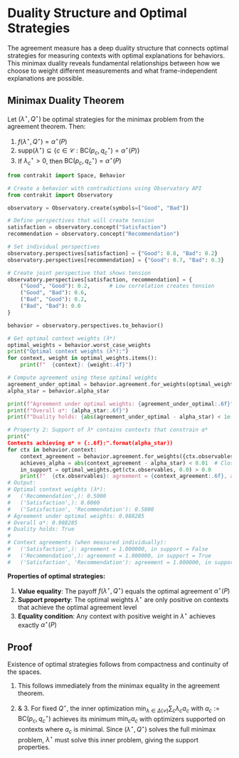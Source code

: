 # Duality Structure and Optimal Strategies

The agreement measure has a deep duality structure that connects optimal strategies for measuring contexts with optimal explanations for behaviors. This minimax duality reveals fundamental relationships between how we choose to weight different measurements and what frame-independent explanations are possible.

## Minimax Duality Theorem

Let $(\lambda^\star, Q^\star)$ be optimal strategies for the minimax problem from the agreement theorem. Then:

1. $f(\lambda^\star, Q^\star) = \alpha^\star(P)$
2. $\text{supp}(\lambda^\star) \subseteq \{c \in \mathcal{C} : \text{BC}(p_c, q_c^\star) = \alpha^\star(P)\}$
3. If $\lambda^\star_c > 0$, then $\text{BC}(p_c, q_c^\star) = \alpha^\star(P)$

```python
from contrakit import Space, Behavior

# Create a behavior with contradictions using Observatory API
from contrakit import Observatory

observatory = Observatory.create(symbols=["Good", "Bad"])

# Define perspectives that will create tension
satisfaction = observatory.concept("Satisfaction")
recommendation = observatory.concept("Recommendation")

# Set individual perspectives
observatory.perspectives[satisfaction] = {"Good": 0.8, "Bad": 0.2}
observatory.perspectives[recommendation] = {"Good": 0.7, "Bad": 0.3}

# Create joint perspective that shows tension
observatory.perspectives[satisfaction, recommendation] = {
    ("Good", "Good"): 0.2,      # Low correlation creates tension
    ("Good", "Bad"): 0.6,
    ("Bad", "Good"): 0.2,
    ("Bad", "Bad"): 0.0
}

behavior = observatory.perspectives.to_behavior()

# Get optimal context weights (λ*)
optimal_weights = behavior.worst_case_weights
print("Optimal context weights (λ*):")
for context, weight in optimal_weights.items():
    print(f"  {context}: {weight:.4f}")

# Compute agreement using these optimal weights
agreement_under_optimal = behavior.agreement.for_weights(optimal_weights).result
alpha_star = behavior.alpha_star

print(f"Agreement under optimal weights: {agreement_under_optimal:.6f}")
print(f"Overall α*: {alpha_star:.6f}")
print(f"Duality holds: {abs(agreement_under_optimal - alpha_star) < 1e-6}")

# Property 2: Support of λ* contains contexts that constrain α*
print("
Contexts achieving α* = {:.6f}:".format(alpha_star))
for ctx in behavior.context:
    context_agreement = behavior.agreement.for_weights({ctx.observables: 1.0}).result
    achieves_alpha = abs(context_agreement - alpha_star) < 0.01  # Close enough
    in_support = optimal_weights.get(ctx.observables, 0.0) > 0.0
    print(f"  {ctx.observables}: agreement = {context_agreement:.6f}, achieves α* = {achieves_alpha}, in support = {in_support}")
# Output:
# Optimal context weights (λ*):
#   ('Recommendation',): 0.5000
#   ('Satisfaction',): 0.0000
#   ('Satisfaction', 'Recommendation'): 0.5000
# Agreement under optimal weights: 0.988285
# Overall α*: 0.988285
# Duality holds: True
#
# Context agreements (when measured individually):
#   ('Satisfaction',): agreement = 1.000000, in support = False
#   ('Recommendation',): agreement = 1.000000, in support = True
#   ('Satisfaction', 'Recommendation'): agreement = 1.000000, in support = True
```

**Properties of optimal strategies:**

1. **Value equality**: The payoff $f(\lambda^\star, Q^\star)$ equals the optimal agreement $\alpha^\star(P)$
2. **Support property**: The optimal weights $\lambda^\star$ are only positive on contexts that achieve the optimal agreement level
3. **Equality condition**: Any context with positive weight in $\lambda^\star$ achieves exactly $\alpha^\star(P)$

## Proof

Existence of optimal strategies follows from compactness and continuity of the spaces.

1. This follows immediately from the minimax equality in the agreement theorem.

2. & 3. For fixed $Q^\star$, the inner optimization $\min_{\lambda \in \Delta(\mathcal{C})} \sum_c \lambda_c a_c$ with $a_c := \text{BC}(p_c, q_c^\star)$ achieves its minimum $\min_c a_c$ with optimizers supported on contexts where $a_c$ is minimal. Since $(\lambda^\star, Q^\star)$ solves the full minimax problem, $\lambda^\star$ must solve this inner problem, giving the support properties.
